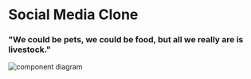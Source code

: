 # Social Media Clone

### "We could be pets, we could be food, but all we really are is livestock."


![component diagram](/social-clone/src/img/component-diagram.png)

